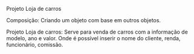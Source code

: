 Projeto Loja de carros

Composição: Criando um objeto com base em outros objetos.

Projeto Loja de carros: Serve para venda de carros com a informação de modelo, ano e valor. Onde é possível inserir o nome do cliente, renda, funcionário, comissão.
